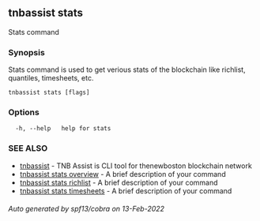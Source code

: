 ## tnbassist stats

Stats command

### Synopsis

Stats command is used to get verious stats of the blockchain like richlist, quantiles, timesheets, etc.

```
tnbassist stats [flags]
```

### Options

```
  -h, --help   help for stats
```

### SEE ALSO

* [tnbassist](tnbassist.md)	 - TNB Assist is CLI tool for thenewboston blockchain network
* [tnbassist stats overview](tnbassist_stats_overview.md)	 - A brief description of your command
* [tnbassist stats richlist](tnbassist_stats_richlist.md)	 - A brief description of your command
* [tnbassist stats timesheets](tnbassist_stats_timesheets.md)	 - A brief description of your command

###### Auto generated by spf13/cobra on 13-Feb-2022
